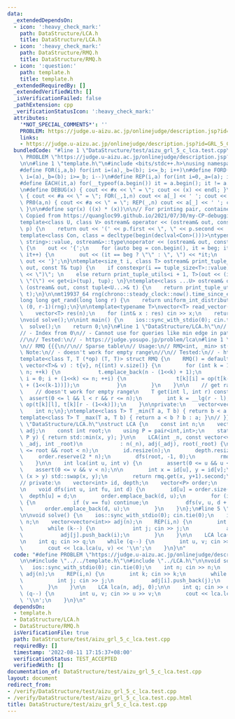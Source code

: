 ```yaml
---
data:
  _extendedDependsOn:
  - icon: ':heavy_check_mark:'
    path: DataStructure/LCA.h
    title: DataStructure/LCA.h
  - icon: ':heavy_check_mark:'
    path: DataStructure/RMQ.h
    title: DataStructure/RMQ.h
  - icon: ':question:'
    path: template.h
    title: template.h
  _extendedRequiredBy: []
  _extendedVerifiedWith: []
  _isVerificationFailed: false
  _pathExtension: cpp
  _verificationStatusIcon: ':heavy_check_mark:'
  attributes:
    '*NOT_SPECIAL_COMMENTS*': ''
    PROBLEM: https://judge.u-aizu.ac.jp/onlinejudge/description.jsp?id=GRL_5_C
    links:
    - https://judge.u-aizu.ac.jp/onlinejudge/description.jsp?id=GRL_5_C
  bundledCode: "#line 1 \"DataStructure/test/aizu_grl_5_c_lca.test.cpp\"\n#define\
    \ PROBLEM \"https://judge.u-aizu.ac.jp/onlinejudge/description.jsp?id=GRL_5_C\"\
    \n\n#line 1 \"template.h\"\n#include <bits/stdc++.h>\nusing namespace std;\n\n\
    #define FOR(i,a,b) for(int i=(a),_b=(b); i<=_b; i++)\n#define FORD(i,a,b) for(int\
    \ i=(a),_b=(b); i>=_b; i--)\n#define REP(i,a) for(int i=0,_a=(a); i<_a; i++)\n\
    #define EACH(it,a) for(__typeof(a.begin()) it = a.begin(); it != a.end(); ++it)\n\
    \n#define DEBUG(x) { cout << #x << \" = \"; cout << (x) << endl; }\n#define PR(a,n)\
    \ { cout << #a << \" = \"; FOR(_,1,n) cout << a[_] << ' '; cout << endl; }\n#define\
    \ PR0(a,n) { cout << #a << \" = \"; REP(_,n) cout << a[_] << ' '; cout << endl;\
    \ }\n\n#define sqr(x) ((x) * (x))\n\n// For printing pair, container, etc.\n//\
    \ Copied from https://quangloc99.github.io/2021/07/30/my-CP-debugging-template.html\n\
    template<class U, class V> ostream& operator << (ostream& out, const pair<U, V>&\
    \ p) {\n    return out << '(' << p.first << \", \" << p.second << ')';\n}\n\n\
    template<class Con, class = decltype(begin(declval<Con>()))>\ntypename enable_if<!is_same<Con,\
    \ string>::value, ostream&>::type\noperator << (ostream& out, const Con& con)\
    \ {\n    out << '{';\n    for (auto beg = con.begin(), it = beg; it != con.end();\
    \ it++) {\n        out << (it == beg ? \"\" : \", \") << *it;\n    }\n    return\
    \ out << '}';\n}\ntemplate<size_t i, class T> ostream& print_tuple_utils(ostream&\
    \ out, const T& tup) {\n    if constexpr(i == tuple_size<T>::value) return out\
    \ << \")\"; \n    else return print_tuple_utils<i + 1, T>(out << (i ? \", \" :\
    \ \"(\") << get<i>(tup), tup); \n}\ntemplate<class ...U> ostream& operator <<\
    \ (ostream& out, const tuple<U...>& t) {\n    return print_tuple_utils<0, tuple<U...>>(out,\
    \ t);\n}\n\nmt19937_64 rng(chrono::steady_clock::now().time_since_epoch().count());\n\
    long long get_rand(long long r) {\n    return uniform_int_distribution<long long>\
    \ (0, r-1)(rng);\n}\n\ntemplate<typename T>\nvector<T> read_vector(int n) {\n\
    \    vector<T> res(n);\n    for (int& x : res) cin >> x;\n    return res;\n}\n\
    \nvoid solve();\n\nint main() {\n    ios::sync_with_stdio(0); cin.tie(0);\n  \
    \  solve();\n    return 0;\n}\n#line 1 \"DataStructure/LCA.h\"\n// LCA\n// Notes:\n\
    // - Index from 0\n// - Cannot use for queries like min edge in path u -> v\n\
    //\n// Tested:\n// - https://judge.yosupo.jp/problem/lca\n#line 1 \"DataStructure/RMQ.h\"\
    \n// RMQ {{{\n//\n// Sparse table\n// Usage:\n// RMQ<int, _min> st(v);\n//\n//\
    \ Note:\n// - doesn't work for empty range\n//\n// Tested:\n// - https://judge.yosupo.jp/problem/staticrmq\n\
    template<class T, T (*op) (T, T)> struct RMQ {\n    RMQ() = default;\n    RMQ(const\
    \ vector<T>& v) : t{v}, n{(int) v.size()} {\n        for (int k = 1; (1<<k) <=\
    \ n; ++k) {\n            t.emplace_back(n - (1<<k) + 1);\n            for (int\
    \ i = 0; i + (1<<k) <= n; ++i) {\n                t[k][i] = op(t[k-1][i], t[k-1][i\
    \ + (1<<(k-1))]);\n            }\n        }\n    }\n\n    // get range [l, r-1]\n\
    \    // doesn't work for empty range\n    T get(int l, int r) const {\n      \
    \  assert(0 <= l && l < r && r <= n);\n        int k = __lg(r - l);\n        return\
    \ op(t[k][l], t[k][r - (1<<k)]);\n    }\n\nprivate:\n    vector<vector<T>> t;\n\
    \    int n;\n};\ntemplate<class T> T _min(T a, T b) { return b < a ? b : a; }\n\
    template<class T> T _max(T a, T b) { return a < b ? b : a; }\n// }}}\n#line 9\
    \ \"DataStructure/LCA.h\"\nstruct LCA {\n    const int n;\n    vector<vector<int>>\
    \ adj;\n    const int root;\n    using P = pair<int,int>;\n    static P f(P x,\
    \ P y) { return std::min(x, y); }\n\n    LCA(int _n, const vector<vector<int>>&\
    \ _adj, int _root)\n            : n(_n), adj(_adj), root(_root) {\n        assert(0\
    \ <= root && root < n);\n        id.resize(n);\n        depth.resize(n);\n   \
    \     order.reserve(2 * n);\n        dfs(root, -1, 0);\n        rmq = RMQ<P, f>(order);\n\
    \    }\n\n    int lca(int u, int v) {\n        assert(0 <= u && u < n);\n    \
    \    assert(0 <= v && v < n);\n\n        int x = id[u], y = id[v];\n        if\
    \ (x > y) std::swap(x, y);\n        return rmq.get(x, y+1).second;\n    }\n\n\
    // private:\n    vector<int> id, depth;\n    vector<P> order;\n    RMQ<P, f> rmq;\n\
    \n    void dfs(int u, int fu, int d) {\n        id[u] = order.size();\n      \
    \  depth[u] = d;\n        order.emplace_back(d, u);\n        for (int v : adj[u])\
    \ {\n            if (v == fu) continue;\n            dfs(v, u, d + 1);\n     \
    \       order.emplace_back(d, u);\n        }\n    }\n};\n#line 5 \"DataStructure/test/aizu_grl_5_c_lca.test.cpp\"\
    \n\nvoid solve() {\n    ios::sync_with_stdio(0); cin.tie(0);\n    int n; cin >>\
    \ n;\n    vector<vector<int>> adj(n);\n    REP(i,n) {\n        int k; cin >> k;\n\
    \        while (k--) {\n            int j; cin >> j;\n            adj[i].push_back(j);\n\
    \            adj[j].push_back(i);\n        }\n    }\n\n    LCA lca(n, adj, 0);\n\
    \n    int q; cin >> q;\n    while (q--) {\n        int u, v; cin >> u >> v;\n\
    \        cout << lca.lca(u, v) << '\\n';\n    }\n}\n"
  code: "#define PROBLEM \"https://judge.u-aizu.ac.jp/onlinejudge/description.jsp?id=GRL_5_C\"\
    \n\n#include \"../../template.h\"\n#include \"../LCA.h\"\n\nvoid solve() {\n \
    \   ios::sync_with_stdio(0); cin.tie(0);\n    int n; cin >> n;\n    vector<vector<int>>\
    \ adj(n);\n    REP(i,n) {\n        int k; cin >> k;\n        while (k--) {\n \
    \           int j; cin >> j;\n            adj[i].push_back(j);\n            adj[j].push_back(i);\n\
    \        }\n    }\n\n    LCA lca(n, adj, 0);\n\n    int q; cin >> q;\n    while\
    \ (q--) {\n        int u, v; cin >> u >> v;\n        cout << lca.lca(u, v) <<\
    \ '\\n';\n    }\n}\n"
  dependsOn:
  - template.h
  - DataStructure/LCA.h
  - DataStructure/RMQ.h
  isVerificationFile: true
  path: DataStructure/test/aizu_grl_5_c_lca.test.cpp
  requiredBy: []
  timestamp: '2022-08-11 17:15:37+08:00'
  verificationStatus: TEST_ACCEPTED
  verifiedWith: []
documentation_of: DataStructure/test/aizu_grl_5_c_lca.test.cpp
layout: document
redirect_from:
- /verify/DataStructure/test/aizu_grl_5_c_lca.test.cpp
- /verify/DataStructure/test/aizu_grl_5_c_lca.test.cpp.html
title: DataStructure/test/aizu_grl_5_c_lca.test.cpp
---
```

